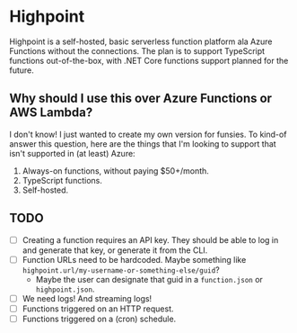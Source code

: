 # Highpoint

Highpoint is a self-hosted, basic serverless function platform ala Azure Functions without the connections. The plan is to support TypeScript functions out-of-the-box, with .NET Core functions support planned for the future.

## Why should I use this over Azure Functions or AWS Lambda?

I don't know! I just wanted to create my own version for funsies. To kind-of answer this question, here are the things that I'm looking to support that isn't supported in (at least) Azure:

1. Always-on functions, without paying $50+/month. 
2. TypeScript functions.
3. Self-hosted.

## TODO

- [ ] Creating a function requires an API key. They should be able to log in and generate that key, or generate it from the CLI.
- [ ] Function URLs need to be hardcoded. Maybe something like `highpoint.url/my-username-or-something-else/guid`? 
    - Maybe the user can designate that guid in a `function.json` or `highpoint.json`.
- [ ] We need logs! And streaming logs!
- [ ] Functions triggered on an HTTP request.
- [ ] Functions triggered on a (cron) schedule.